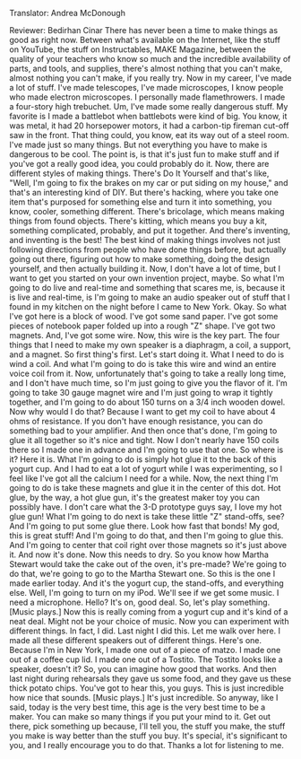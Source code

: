 

Translator: Andrea McDonough

Reviewer: Bedirhan Cinar
There has never been a time
to make things as good as right now.
Between what&#39;s available on the Internet,
like the stuff on YouTube,
the stuff on Instructables,
MAKE Magazine,
between the quality of your teachers
who know so much
and the incredible availability of parts,
and tools,
and supplies,
there&#39;s almost nothing that you can&#39;t make,
almost nothing you can&#39;t make,
if you really try.
Now in my career, I&#39;ve made a lot of stuff.
I&#39;ve made telescopes,
I&#39;ve made microscopes,
I know people who made electron microscopes.
I personally made flamethrowers.
I made a four-story high trebuchet.
Um, I&#39;ve made some really dangerous stuff.
My favorite is I made a battlebot
when battlebots were kind of big.
You know, it was metal,
it had 20 horsepower motors,
it had a carbon-tip fireman cut-off saw in the front.
That thing could, you know,
eat its way out of a steel room.
I&#39;ve made just so many things.
But not everything you have to make
is dangerous to be cool.
The point is, is that it&#39;s just fun to make stuff
and if you&#39;ve got a really good idea,
you could probably do it.
Now, there are different styles of making things.
There&#39;s Do It Yourself and that&#39;s like,
&quot;Well, I&#39;m going to fix the brakes on my car
or put siding on my house,&quot;
and that&#39;s an interesting kind of DIY.
But there&#39;s hacking,
where you take one item that&#39;s purposed for something else
and turn it into something, you know, cooler,
something different.
There&#39;s bricolage,
which means making things from found objects.
There&#39;s kitting, which means you buy a kit,
something complicated, probably, and put it together.
And there&#39;s inventing,
and inventing is the best!
The best kind of making things involves
not just following directions from people
who have done things before,
but actually going out there,
figuring out how to make something,
doing the design yourself,
and then actually building it.
Now, I don&#39;t have a lot of time,
but I want to get you started
on your own invention project, maybe.
So what I&#39;m going to do live and real-time
and something that scares me, is,
because it is live and real-time,
is I&#39;m going to make an audio speaker
out of stuff that I found in my kitchen
on the night before I came to New York.
Okay.
So what I&#39;ve got here is a block of wood.
I&#39;ve got some sand paper.
I&#39;ve got some pieces of notebook paper
folded up into a rough &quot;Z&quot; shape.
I&#39;ve got two magnets.
And, I&#39;ve got some wire.
Now, this wire is the key part.
The four things that I need to make my own speaker is
a diaphragm,
a coil,
a support,
and a magnet.
So first thing&#39;s first.
Let&#39;s start doing it.
What I need to do is wind a coil.
And what I&#39;m going to do is take this wire
and wind an entire voice coil from it.
Now, unfortunately that&#39;s going to take a really long time,
and I don&#39;t have much time,
so I&#39;m just going to give you the flavor of it.
I&#39;m going to take 30 gauge magnet wire
and I&#39;m just going to wrap it tightly together,
and I&#39;m going to do about 150 turns
on a 3/4 inch wooden dowel.
Now why would I do that?
Because I want to get my coil to have about 4 ohms of resistance.
If you don&#39;t have enough resistance,
you can do something bad to your amplifier.
And then once that&#39;s done,
I&#39;m going to glue it all together so it&#39;s nice and tight.
Now I don&#39;t nearly have 150 coils there
so I made one in advance
and I&#39;m going to use that one.
So where is it? Here it is.
What I&#39;m going to do is simply hot glue it
to the back of this yogurt cup.
And I had to eat a lot of yogurt while I was experimenting,
so I feel like I&#39;ve got all the calcium I need for a while.
Now, the next thing I&#39;m going to do
is take these magnets and glue it in the center of this dot.
Hot glue, by the way,
a hot glue gun, it&#39;s the greatest maker toy you can possibly have.
I don&#39;t care what the 3-D prototype guys say,
I love my hot glue gun!
What I&#39;m going to do next
is take these little &quot;Z&quot; stand-offs, see?
And I&#39;m going to put some glue there.
Look how fast that bonds!
My god, this is great stuff!
And I&#39;m going to do that,
and then I&#39;m going to glue this.
And I&#39;m going to center that coil right over those magnets
so it&#39;s just above it.
And now it&#39;s done.
Now this needs to dry.
So you know how Martha Stewart would take the cake
out of the oven, it&#39;s pre-made?
We&#39;re going to do that,
we&#39;re going to go to the Martha Stewart one.
So this is the one I made earlier today.
And it&#39;s the yogurt cup,
the stand-offs,
and everything else.
Well, I&#39;m going to turn on my iPod.
We&#39;ll see if we get some music.
I need a microphone.
Hello? It&#39;s on, good deal.
So, let&#39;s play something.
[Music plays.]
Now this is really coming from a yogurt cup
and it&#39;s kind of a neat deal.
Might not be your choice of music.
Now you can experiment with different things.
In fact, I did.
Last night I did this.
Let me walk over here.
I made all these different speakers
out of different things.
Here&#39;s one.
Because I&#39;m in New York,
I made one out of a piece of matzo.
I made one out of a coffee cup lid.
I made one out of a Tostito.
The Tostito looks like a speaker, doesn&#39;t it?
So, you can imagine how good that works.
And then last night during rehearsals
they gave us some food,
and they gave us these thick potato chips.
You&#39;ve got to hear this, you guys.
This is just incredible how nice that sounds.
[Music plays.]
It&#39;s just incredible.
So anyway, like I said,
today is the very best time,
this age is the very best time
to be a maker.
You can make so many things
if you put your mind to it.
Get out there,
pick something up
because, I&#39;ll tell you,
the stuff you make,
the stuff you make is way better
than the stuff you buy.
It&#39;s special,
it&#39;s significant to you,
and I really encourage you to do that.
Thanks a lot for listening to me.
